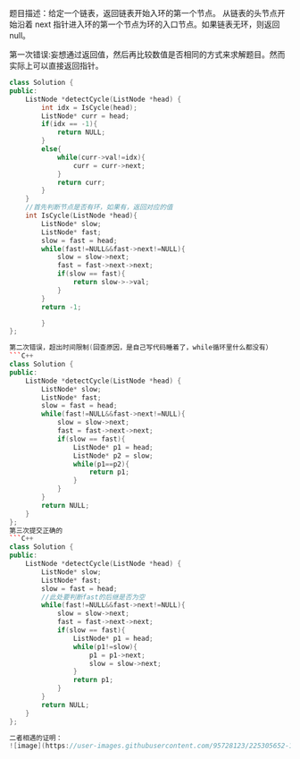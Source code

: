 题目描述：给定一个链表，返回链表开始入环的第一个节点。 从链表的头节点开始沿着 next 指针进入环的第一个节点为环的入口节点。如果链表无环，则返回 null。

第一次错误:妄想通过返回值，然后再比较数值是否相同的方式来求解题目。然而实际上可以直接返回指针。
```C++
class Solution {
public:
    ListNode *detectCycle(ListNode *head) {
        int idx = IsCycle(head);
        ListNode* curr = head;
        if(idx == -1){
            return NULL;
        }
        else{
            while(curr->val!=idx){
                curr = curr->next;
            }
            return curr;
        }
    }
    //首先判断节点是否有环，如果有，返回对应的值
    int IsCycle(ListNode *head){
        ListNode* slow;
        ListNode* fast;
        slow = fast = head;
        while(fast!=NULL&&fast->next!=NULL){
            slow = slow->next;
            fast = fast->next->next;
            if(slow == fast){
                return slow->->val;
            }
        }
        return -1;

        }
};

第二次错误，超出时间限制(回查原因，是自己写代码睡着了，while循环里什么都没有）
```C++
class Solution {
public:
    ListNode *detectCycle(ListNode *head) {
        ListNode* slow;
        ListNode* fast;
        slow = fast = head;
        while(fast!=NULL&&fast->next!=NULL){
            slow = slow->next;
            fast = fast->next->next;
            if(slow == fast){
                ListNode* p1 = head;
                ListNode* p2 = slow;
                while(p1==p2){
                    return p1;
                }
            }
        }
        return NULL;
    }
};
第三次提交正确的
```C++
class Solution {
public:
    ListNode *detectCycle(ListNode *head) {
        ListNode* slow;
        ListNode* fast;
        slow = fast = head;
        //此处要判断fast的后继是否为空
        while(fast!=NULL&&fast->next!=NULL){
            slow = slow->next;
            fast = fast->next->next;
            if(slow == fast){
                ListNode* p1 = head;
                while(p1!=slow){
                    p1 = p1->next;
                    slow = slow->next;
                }
                return p1;
            }
        }
        return NULL;
    }
};

二者相遇的证明：
![image](https://user-images.githubusercontent.com/95728123/225305652-11a039d0-cf16-47fb-aba2-3da599dcb68a.png)
